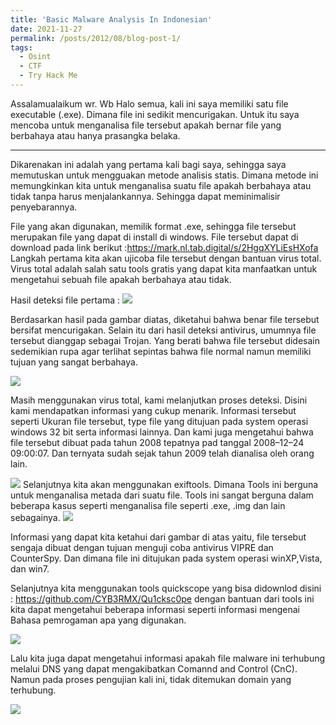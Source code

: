```yaml
---
title: 'Basic Malware Analysis In Indonesian'
date: 2021-11-27
permalink: /posts/2012/08/blog-post-1/
tags:
  - Osint
  - CTF
  - Try Hack Me
---
```

Assalamualaikum wr. Wb
Halo semua, kali ini saya memiliki satu file executable (.exe). Dimana file ini sedikit mencurigakan. Untuk itu saya mencoba untuk menganalisa file tersebut apakah bernar file yang berbahaya atau hanya prasangka belaka.

---

Dikarenakan ini adalah yang pertama kali bagi saya, sehingga saya memutuskan untuk mengguakan metode analisis statis. Dimana metode ini memungkinkan kita untuk menganalisa suatu file apakah berbahaya atau tidak tanpa harus menjalankannya. Sehingga dapat meminimalisir penyebarannya.

File yang akan digunakan, memilik format .exe, sehingga file tersebut merupakan file yang dapat di install di windows. File tersebut dapat di download pada link berikut :https://mark.nl.tab.digital/s/2HgqXYLiEsHXofa
Langkah pertama kita akan ujicoba file tersebut dengan bantuan virus total. Virus total adalah salah satu tools gratis yang dapat kita manfaatkan untuk mengetahui sebuah file apakah berbahaya atau tidak.

Hasil deteksi file pertama :
<img src="https://miro.medium.com/max/720/1*CFDL21LktgMBz6pqUx0tYA.webp">

Berdasarkan hasil pada gambar diatas, diketahui bahwa benar file tersebut bersifat mencurigakan. Selain itu dari hasil deteksi antivirus, umumnya file tersebut dianggap sebagai Trojan. Yang berati bahwa file tersebut didesain sedemikian rupa agar terlihat sepintas bahwa file normal namun memiliki tujuan yang sangat berbahaya.

<img src="https://miro.medium.com/max/720/1*W5iP4cWMMpZPCbzLUsV-MA.webp">

Masih menggunakan virus total, kami melanjutkan proses deteksi. Disini kami mendapatkan informasi yang cukup menarik. Informasi tersebut seperti Ukuran file tersebut, type file yang ditujuan pada system operasi windows 32 bit serta informasi lainnya. Dan kami juga mengetahui bahwa file tersebut dibuat pada tahun 2008 tepatnya pad tanggal 2008–12–24 09:00:07. Dan ternyata sudah sejak tahun 2009 telah dianalisa oleh orang lain.

<img src="https://miro.medium.com/max/720/1*UQBAYR17AWNRF9yvwEtWug.webp">
Selanjutnya kita akan menggunakan exiftools. Dimana Tools ini berguna untuk menganalisa metada dari suatu file. Tools ini sangat berguna dalam beberapa kasus seperti menganalisa file seperti .exe, .img dan lain sebagainya.

<img src="https://miro.medium.com/max/720/1*PvVMPrW67w18hjzlJFNwyw.webp">

Informasi yang dapat kita ketahui dari gambar di atas yaitu, file tersebut sengaja dibuat dengan tujuan menguji coba antivirus VIPRE dan CounterSpy. Dan dimana file ini ditujukan pada system operasi winXP,Vista, dan win7.

Selanjutnya kita menggunakan tools quickscope yang bisa didownlod disini : https://github.com/CYB3RMX/Qu1cksc0pe dengan bantuan dari tools ini kita dapat mengetahui beberapa informasi seperti informasi mengenai Bahasa pemrogaman apa yang digunakan.

<img src="https://miro.medium.com/max/720/1*W1t80m1qpJ940zRBLyIENQ.webp">

Lalu kita juga dapat mengetahui informasi apakah file malware ini terhubung melalui DNS yang dapat mengakibatkan Comannd and Control (CnC). Namun pada proses pengujian kali ini, tidak ditemukan domain yang terhubung.

<img src="https://miro.medium.com/max/720/1*1YvodfI7ecW4S7ka9D02Gw.webp">


